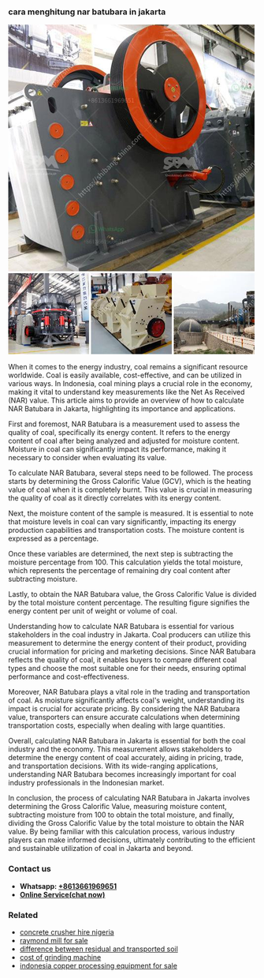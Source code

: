 <h3>cara menghitung nar batubara in jakarta</h3><img src='1708309248.jpg' alt=''><p>When it comes to the energy industry, coal remains a significant resource worldwide. Coal is easily available, cost-effective, and can be utilized in various ways. In Indonesia, coal mining plays a crucial role in the economy, making it vital to understand key measurements like the Net As Received (NAR) value. This article aims to provide an overview of how to calculate NAR Batubara in Jakarta, highlighting its importance and applications.</p><p>First and foremost, NAR Batubara is a measurement used to assess the quality of coal, specifically its energy content. It refers to the energy content of coal after being analyzed and adjusted for moisture content. Moisture in coal can significantly impact its performance, making it necessary to consider when evaluating its value.</p><p>To calculate NAR Batubara, several steps need to be followed. The process starts by determining the Gross Calorific Value (GCV), which is the heating value of coal when it is completely burnt. This value is crucial in measuring the quality of coal as it directly correlates with its energy content.</p><p>Next, the moisture content of the sample is measured. It is essential to note that moisture levels in coal can vary significantly, impacting its energy production capabilities and transportation costs. The moisture content is expressed as a percentage.</p><p>Once these variables are determined, the next step is subtracting the moisture percentage from 100. This calculation yields the total moisture, which represents the percentage of remaining dry coal content after subtracting moisture.</p><p>Lastly, to obtain the NAR Batubara value, the Gross Calorific Value is divided by the total moisture content percentage. The resulting figure signifies the energy content per unit of weight or volume of coal.</p><p>Understanding how to calculate NAR Batubara is essential for various stakeholders in the coal industry in Jakarta. Coal producers can utilize this measurement to determine the energy content of their product, providing crucial information for pricing and marketing decisions. Since NAR Batubara reflects the quality of coal, it enables buyers to compare different coal types and choose the most suitable one for their needs, ensuring optimal performance and cost-effectiveness.</p><p>Moreover, NAR Batubara plays a vital role in the trading and transportation of coal. As moisture significantly affects coal's weight, understanding its impact is crucial for accurate pricing. By considering the NAR Batubara value, transporters can ensure accurate calculations when determining transportation costs, especially when dealing with large quantities.</p><p>Overall, calculating NAR Batubara in Jakarta is essential for both the coal industry and the economy. This measurement allows stakeholders to determine the energy content of coal accurately, aiding in pricing, trade, and transportation decisions. With its wide-ranging applications, understanding NAR Batubara becomes increasingly important for coal industry professionals in the Indonesian market.</p><p>In conclusion, the process of calculating NAR Batubara in Jakarta involves determining the Gross Calorific Value, measuring moisture content, subtracting moisture from 100 to obtain the total moisture, and finally, dividing the Gross Calorific Value by the total moisture to obtain the NAR value. By being familiar with this calculation process, various industry players can make informed decisions, ultimately contributing to the efficient and sustainable utilization of coal in Jakarta and beyond.</p><h3>Contact us</h3><ul><li><strong>Whatsapp:&nbsp;<a href="https://wa.me/8613661969651">+8613661969651</a></strong></li><li><a href="https://swt.shibang-china.com/?git&amp;zhl&amp;cara menghitung nar batubara in jakarta"><strong>Online Service(chat now)</strong></a></li></ul><h3>Related</h3><ul><li><a href='concrete crusher hire nigeria.md'>concrete crusher hire nigeria</a></li><li><a href='raymond mill for sale.md'>raymond mill for sale</a></li><li><a href='difference between residual and transported soil.md'>difference between residual and transported soil</a></li><li><a href='cost of grinding machine.md'>cost of grinding machine</a></li><li><a href='indonesia copper processing equipment for sale.md'>indonesia copper processing equipment for sale</a></li></ul>
